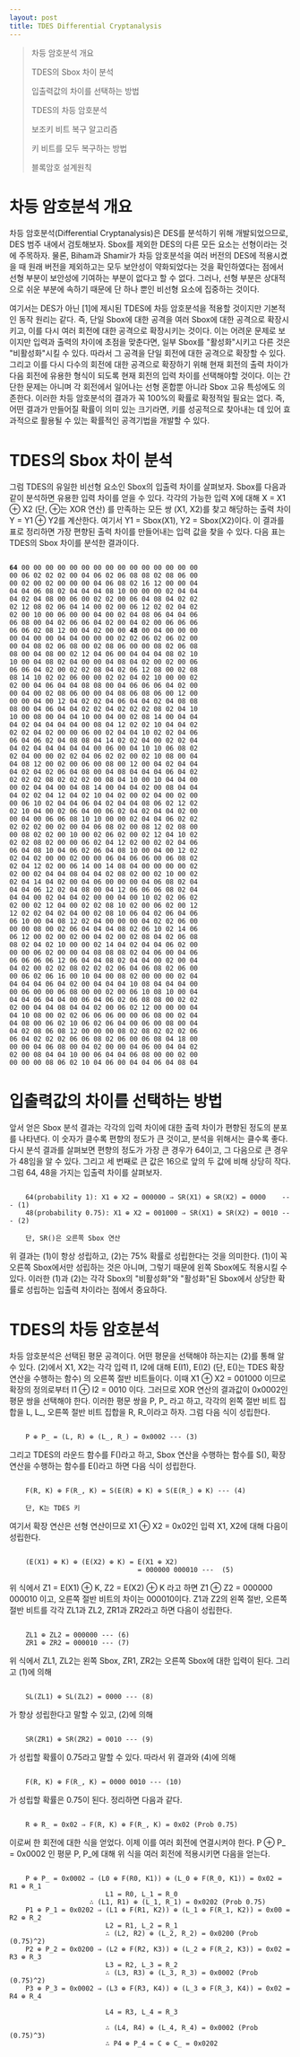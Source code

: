 ```yaml
---
layout: post
title: TDES Differential Cryptanalysis
---
```


> 차등 암호분석 개요
>
> TDES의 Sbox 차이 분석
>
> 입출력값의 차이를 선택하는 방법
>
> TDES의 차등 암호분석
>
> 보조키 비트 복구 알고리즘
>
> 키 비트를 모두 복구하는 방법
>
> 블록암호 설계원칙

# 차등 암호분석 개요
 차등 암호분석(Differential Cryptanalysis)은 DES를 분석하기 위해
개발되었으므로, DES 범주 내에서 검토해보자. Sbox를 제외한 DES의 다른 모든
요소는 선형이라는 것에 주목하자. 물론, Biham과 Shamir가 차등 암호분석을
여러 버전의 DES에 적용시켰을 때 원래 버전을 제외하고는 모두 보안성이
약화되었다는 것을 확인하였다는 점에서 선형 부분이 보안성에 기여하는 부분이
없다고 할 수 없다. 그러나, 선형 부분은 상대적으로 쉬운 부분에 속하기 때문에
단 하나 뿐인 비선형 요소에 집중하는 것이다.

 여기서는 DES가 아닌 [1]에 제시된 TDES에 차등 암호분석을 적용할 것이지만 기본적인 동작
원리는 같다. 즉, 단일 Sbox에 대한 공격을 여러 Sbox에 대한 공격으로
확장시키고, 이를 다시 여러 회전에 대한 공격으로 확장시키는 것이다. 이는 어려운
문제로 보이지만 입력과 출력의 차이에 초점을 맞춘다면, 일부 Sbox를
"활성화"시키고 다른 것은 "비활성화"시킬 수 있다. 따라서 그 공격을 단일
회전에 대한 공격으로 확장할 수 있다. 그리고 이를 다시 다수의 회전에 대한
공격으로 확장하기 위해 현재 회전의 출력 차이가 다음 회전에 유용한 형식이
되도록 현재 회전의 입력 차이를 선택해야할 것이다. 이는 간단한 문제는 아니며
각 회전에서 일어나는 선형 혼합뿐 아니라 Sbox 고유 특성에도 의존한다.
 이러한 차등 암호분석의 결과가 꼭 100%의 확률로 확정적일 필요는 없다. 즉,
어떤 결과가 만들어질 확률이 의미 있는 크기라면, 키를 성공적으로 찾아내는 데
있어 효과적으로 활용될 수 있는 확률적인 공격기법을 개발할 수 있다.

# TDES의 Sbox 차이 분석
 그럼 TDES의 유일한 비선형 요소인 Sbox의 입출력 차이를 살펴보자. Sbox를
다음과 같이 분석하면 유용한 입력 차이를 얻을 수 있다. 각각의 가능한 입력 X에
대해
X = X1 &oplus; X2 (단, &oplus;는 XOR 연산)
를 만족하는 모든 쌍 (X1, X2)를 찾고
해당하는 출력 차이 Y = Y1 &oplus; Y2를 계산한다. 여기서
Y1 = Sbox(X1), Y2 = Sbox(X2)이다. 이 결과를 표로 정리하면 가장 편향된 출력
차이를 만들어내는 입력 값을 찾을 수 있다. 다음 표는 TDES의 Sbox 차이를 분석한
결과이다.

<pre><code>
<strong>64</strong> 00 00 00 00 00 00 00 00 00 00 00 00 00 00 00
00 06 02 02 02 00 04 06 02 06 08 08 02 08 06 00
00 02 00 02 00 00 00 04 06 08 02 16 12 00 00 04
04 04 06 08 02 04 04 04 08 10 00 00 00 02 04 04
04 02 04 08 00 06 00 02 02 00 06 04 08 04 02 02
02 12 08 02 06 04 14 00 02 00 06 12 02 02 04 02
02 00 10 00 06 00 00 04 00 02 04 08 06 04 04 06
06 08 00 04 02 06 06 04 02 00 04 02 00 06 06 06
06 06 02 08 12 00 04 02 00 00 <strong>48</strong> 00 04 00 00 00
00 04 00 00 04 04 00 00 00 02 02 06 02 06 02 00
00 04 08 02 06 08 00 02 08 06 00 00 08 02 06 08
08 00 04 08 00 02 12 04 06 00 04 04 04 08 02 10
10 00 04 08 02 04 00 00 04 08 04 02 00 02 00 06
06 06 04 02 00 02 02 08 04 02 06 12 08 00 02 08
08 14 10 02 02 06 00 00 02 02 04 02 10 00 00 02
02 00 04 06 04 04 08 08 00 04 06 06 06 04 02 00
00 04 00 02 08 06 00 00 04 08 06 08 06 00 12 00
00 00 04 00 12 04 02 02 04 06 04 04 02 04 08 08
08 00 04 06 04 04 02 02 04 02 02 02 08 02 04 10
10 00 08 00 04 04 10 00 04 00 02 08 14 00 04 04
04 02 04 04 04 04 00 08 04 12 02 02 10 04 04 02
02 02 04 02 00 00 06 00 02 04 04 10 02 02 04 06
06 04 06 02 04 08 08 04 14 02 02 04 00 02 02 04
04 02 04 04 04 04 04 00 06 00 04 10 10 06 08 02
02 04 00 00 02 02 04 06 02 02 00 02 10 08 00 04
04 08 12 00 02 00 06 00 08 00 12 00 04 02 04 04
04 02 04 02 06 04 08 00 04 08 04 04 04 06 04 02
02 02 02 08 02 02 02 00 08 04 10 00 10 04 04 00
00 02 04 04 00 04 08 14 00 04 04 02 00 08 04 04
04 02 02 04 12 04 02 10 04 02 00 02 04 00 02 00
00 06 10 02 04 04 06 04 02 04 04 08 06 02 12 02
02 10 04 00 02 06 04 00 06 02 04 02 04 04 02 00
00 04 00 06 06 08 10 10 00 00 02 04 04 06 02 02
02 02 02 00 02 00 04 06 08 02 00 08 12 02 08 00
00 08 02 02 00 10 00 02 06 02 00 02 12 04 10 02
02 02 08 02 00 00 06 02 04 12 02 00 02 02 04 06
06 04 08 10 04 06 02 06 04 08 10 00 04 00 12 02
02 04 02 00 00 02 00 00 06 04 06 06 00 06 08 02
02 04 12 02 00 06 14 00 14 08 04 00 00 00 00 02
02 00 02 04 04 08 04 04 02 08 02 00 02 10 00 02
02 04 14 04 02 00 04 06 00 00 00 04 06 08 02 04
04 04 06 12 02 04 08 00 04 12 06 06 06 08 02 04
04 04 00 02 04 04 02 00 00 04 00 10 02 02 06 02
02 00 02 12 04 00 02 02 08 10 02 00 06 02 00 12
12 02 02 04 02 04 00 02 08 10 06 04 02 06 04 06
06 10 00 04 08 12 02 04 00 00 00 04 02 02 06 00
00 00 08 00 02 06 04 04 04 08 02 06 10 02 14 06
06 12 00 02 00 02 00 04 02 00 02 08 04 02 06 08
08 02 04 02 10 00 00 02 14 04 02 04 04 06 02 00
00 00 06 02 00 00 04 08 08 08 02 04 06 00 04 06
06 06 06 06 12 06 04 04 08 02 04 04 00 02 00 04
04 02 00 02 02 08 02 02 02 06 04 06 08 02 06 00
00 06 02 06 16 00 10 04 00 08 02 00 00 00 02 04
04 04 04 06 04 02 00 04 04 04 10 08 04 04 04 00
00 06 00 00 06 08 00 00 02 00 06 10 08 10 00 04
04 04 06 04 04 00 06 04 06 02 06 08 08 00 02 02
02 00 04 04 08 04 04 02 00 06 02 12 00 00 00 04
04 10 08 00 02 02 06 06 06 00 00 06 08 00 02 04
04 08 00 06 02 10 06 02 06 04 00 06 00 08 00 04
04 02 08 06 08 12 00 00 00 08 02 08 02 02 02 06
06 04 02 02 02 06 06 08 02 06 00 06 08 04 18 00
00 00 04 06 08 00 04 02 00 00 04 06 00 04 04 02
02 00 08 04 04 10 00 06 04 04 06 08 00 00 02 00
00 00 00 08 06 02 10 04 06 00 04 04 06 04 08 04
</code></pre>

# 입출력값의 차이를 선택하는 방법
 앞서 얻은 Sbox 분석 결과는 각각의 입력 차이에 대한 출력 차이가 편향된 정도의
분포를 나타낸다. 이 숫자가 클수록 편향의 정도가 큰 것이고, 분석을 위해서는 클수록
좋다. 다시 분석 결과를 살펴보면 편향의 정도가 가장 큰 경우가 64이고, 그 다음으로
큰 경우가 48임을 알 수 있다. 그리고 세 번째로 큰 값은 16으로 앞의 두 값에 비해
상당히 작다. 그럼 64, 48을 가지는 입출력 차이를 살펴보자.

<pre><code>
	64(probability 1): X1 &oplus; X2 = 000000 &rArr; SR(X1) &oplus; SR(X2) = 0000    --- (1)
	48(probability 0.75): X1 &oplus; X2 = 001000 &rArr; SR(X1) &oplus; SR(X2) = 0010 --- (2)

	단, SR()은 오른쪽 Sbox 연산
</code></pre>

위 결과는 (1)이 항상 성립하고, (2)는 75% 확률로 성립한다는 것을 의미한다.
(1)이 꼭 오른쪽 Sbox에서만 성립하는 것은 아니며, 그렇기 때문에 왼쪽 Sbox에도
적용시킬 수 있다. 이러한 (1)과 (2)는 각각 Sbox의 "비활성화"와 "활성화"된
Sbox에서 상당한 확률로 성립하는 입출력 차이라는 점에서 중요하다.

# TDES의 차등 암호분석
 차등 암호분석은 선택된 평문 공격이다. 어떤 평문을 선택해야 하는지는 (2)를 통해
알 수 있다. (2)에서 X1, X2는 각각 입력 I1, I2에 대해 E(I1), E(I2) (단, E()는
TDES 확장 연산을 수행하는 함수) 의 오른쪽 절반 비트들이다. 이때
	X1 &oplus; X2 = 001000
이므로 확장의 정의로부터
	I1 &oplus; I2 = 0010
이다. 그러므로 XOR 연산의 결과값이 0x0002인 평문 쌍을 선택해야 한다. 이러한
평문 쌍을 P, P_ 라고 하고, 각각의 왼쪽 절반 비트 집합을 L, L_, 오른쪽 절반 비트 집합을 R, R_이라고 하자. 그럼 다음 식이 성립한다.

<pre><code>
	P &oplus; P_ = (L, R) &oplus; (L_, R_) = 0x0002 --- (3)
</code></pre>

그리고 TDES의 라운드 함수를 F()라고 하고, Sbox 연산을 수행하는 함수를 S(),
확장 연산을 수행하는 함수를 E()라고 하면 다음 식이 성립한다.

<pre><code>
	F(R, K) &oplus; F(R_, K) = S(E(R) &oplus; K) &oplus; S(E(R_) &oplus; K) --- (4)

	단, K는 TDES 키
</code></pre>

여기서 확장 연산은 선형 연산이므로 X1 &oplus; X2 = 0x02인 입력 X1, X2에 대해 다음이
성립한다.

<pre><code>
	(E(X1) &oplus; K) &oplus; (E(X2) &oplus; K) = E(X1 &oplus; X2)
								= 000000 000010 ---  (5)
</code></pre>

위 식에서
Z1 = E(X1) &oplus; K, Z2 = E(X2) &oplus; K
라고 하면
Z1 &oplus; Z2 = 000000 000010
이고, 오른쪽 절반 비트의 차이는 000010이다. Z1과 Z2의
왼쪽 절반, 오른쪽 절반 비트를 각각 ZL1과 ZL2, ZR1과 ZR2라고 하면 다음이
성립한다.

<pre><code>
	ZL1 &oplus; ZL2 = 000000 --- (6)
	ZR1 &oplus; ZR2 = 000010 --- (7)
</code></pre>

위 식에서 ZL1, ZL2는 왼쪽 Sbox, ZR1, ZR2는 오른쪽 Sbox에 대한 입력이 된다.
그리고 (1)에 의해

<pre><code>
	SL(ZL1) &oplus; SL(ZL2) = 0000 --- (8)
</code></pre>

가 항상 성립한다고 말할 수 있고, (2)에 의해

<pre><code>
	SR(ZR1) &oplus; SR(ZR2) = 0010 --- (9)
</code></pre>

가 성립할 확률이 0.75라고 말할 수 있다. 따라서 위 결과와 (4)에 의해

<pre><code>
	F(R, K) &oplus; F(R_, K) = 0000 0010 --- (10)
</code></pre>

가 성립할 확률은 0.75이 된다. 정리하면 다음과 같다.

<pre><code>
	R &oplus; R_ = 0x02 &rArr; F(R, K) &oplus; F(R_, K) = 0x02 (Prob 0.75)
</code></pre>

이로써 한 회전에 대한 식을 얻었다. 이제 이를 여러 회전에 연결시켜야 한다.
P &oplus; P_ = 0x0002
인 평문 P, P_에 대해 위 식을 여러 회전에 적용시키면 다음을 얻는다.

<pre><code>
	P &oplus; P_ = 0x0002 &rArr; (L0 &oplus; F(R0, K1)) &oplus; (L_0 &oplus; F(R_0, K1)) = 0x02 = R1 &oplus; R_1
		                L1 = R0, L_1 = R_0
			        &there4; (L1, R1) &oplus; (L_1, R_1) = 0x0202 (Prob 0.75)
	P1 &oplus; P_1 = 0x0202 &rArr; (L1 &oplus; F(R1, K2)) &oplus; (L_1 &oplus; F(R_1, K2)) = 0x00 = R2 &oplus; R_2
		                L2 = R1, L_2 = R_1
		                &there4; (L2, R2) &oplus; (L_2, R_2) = 0x0200 (Prob (0.75)^2)
	P2 &oplus; P_2 = 0x0200 &rArr; (L2 &oplus; F(R2, K3)) &oplus; (L_2 &oplus; F(R_2, K3)) = 0x02 = R3 &oplus; R_3
		                L3 = R2, L_3 = R_2
		                &there4; (L3, R3) &oplus; (L_3, R_3) = 0x0002 (Prob (0.75)^2)
	P3 &oplus; P_3 = 0x0002 &rArr; (L3 &oplus; F(R3, K4)) &oplus; (L_3 &oplus; F(R_3, K4)) = 0x02 = R4 &oplus; R_4 <br>
		                L4 = R3, L_4 = R_3 <br>
		                &there4; (L4, R4) &oplus; (L_4, R_4) = 0x0002 (Prob (0.75)^3)
	                    &there4; P4 &oplus; P_4 = C &oplus; C_ = 0x0202
</code></pre>
